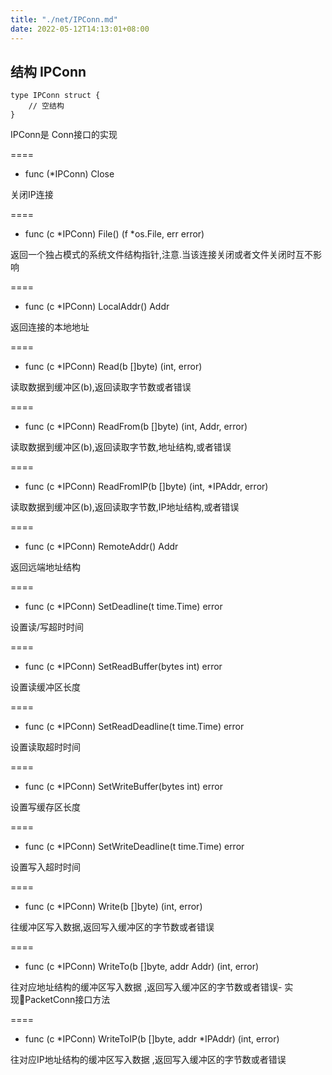 ```yaml
---
title: "./net/IPConn.md"
date: 2022-05-12T14:13:01+08:00
---
```

## 结构 IPConn

	type IPConn struct {
	    // 空结构
	}
	
IPConn是 Conn接口的实现

====
- func (*IPConn) Close

关闭IP连接

====
- func (c *IPConn) File() (f *os.File, err error)

返回一个独占模式的系统文件结构指针,注意.当该连接关闭或者文件关闭时互不影响

====
- func (c *IPConn) LocalAddr() Addr

返回连接的本地地址

====
- func (c *IPConn) Read(b []byte) (int, error)

读取数据到缓冲区(b),返回读取字节数或者错误

====
- func (c *IPConn) ReadFrom(b []byte) (int, Addr, error)

读取数据到缓冲区(b),返回读取字节数,地址结构,或者错误

====
- func (c *IPConn) ReadFromIP(b []byte) (int, *IPAddr, error)

读取数据到缓冲区(b),返回读取字节数,IP地址结构,或者错误

====
- func (c *IPConn) RemoteAddr() Addr

返回远端地址结构

====
- func (c *IPConn) SetDeadline(t time.Time) error

设置读/写超时时间

====
- func (c *IPConn) SetReadBuffer(bytes int) error

设置读缓冲区长度

====
- func (c *IPConn) SetReadDeadline(t time.Time) error

设置读取超时时间

====
- func (c *IPConn) SetWriteBuffer(bytes int) error

设置写缓存区长度

====
- func (c *IPConn) SetWriteDeadline(t time.Time) error

设置写入超时时间

====
- func (c *IPConn) Write(b []byte) (int, error)

往缓冲区写入数据,返回写入缓冲区的字节数或者错误

====
- func (c *IPConn) WriteTo(b []byte, addr Addr) (int, error)

往对应地址结构的缓冲区写入数据 ,返回写入缓冲区的字节数或者错误- 实现PacketConn接口方法

====
- func (c *IPConn) WriteToIP(b []byte, addr *IPAddr) (int, error)

往对应IP地址结构的缓冲区写入数据 ,返回写入缓冲区的字节数或者错误


